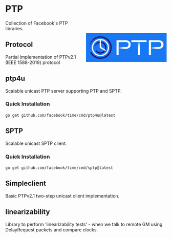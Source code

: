 # PTP

<img width="50%"
align="right"
style="display: block; margin:40px auto;"
src="https://raw.githubusercontent.com/leoleovich/images/master/PTP.png"/>

Collection of Facebook's PTP libraries.

## Protocol
Partial implementation of PTPv2.1 (IEEE 1588-2019) protocol

## ptp4u
Scalable unicast PTP server supporting PTP and SPTP.

### Quick Installation
```console
go get github.com/facebook/time/cmd/ptp4u@latest
```

## SPTP
Scalable unicast SPTP client.

### Quick Installation
```console
go get github.com/facebook/time/cmd/sptp@latest
```

## Simpleclient
Basic PTPv2.1 two-step unicast client implementation.

## linearizability
Library to perform 'linearizability tests' - when we talk to remote GM using DelayRequest packets and compare clocks.
